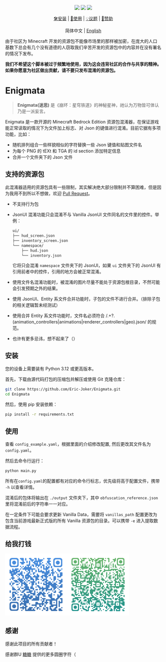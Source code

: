 <div align="center">

[![](https://img.shields.io/badge/Enigmata-0.1.0-purple.svg)](https://github.com/Eric-Joker/Enigmata)
[![](https://img.shields.io/badge/license-GPLv3-blue)](https://github.com/Eric-Joker/Enigmata/blob/main/LICENSE)
![](https://img.shields.io/badge/python-3.12-yellow)

[🛠安装](#安装) |
[📖使用](#使用) |
[💡议题](https://github.com/Eric-Joker/Enigmata/issues) |
[💖赞助](#给我打钱)

简体中文 | [English](../README.md)

</div>

由于社区为 Minecraft 开发的资源包不能像市场里的那样被加密，在庞大的人口基数下总会有几个没有道德的人窃取我们辛苦开发的资源包中的内容并在没有署名的情况下发布。

**我们不希望这个脚本被过于频繁地使用，因为这会违背社区的合作与共享的精神。如果你愿意为社区做出贡献，请不要只发布混淆的资源包。**

# Enigmata

> **Enigmata(迷思)** 是《崩坏：星穹铁道》的神秘星神，祂认为万物皆可体认乃是一派妄言。

Enigmata 是一款开源的 Minecraft Bedrock Edition 资源包混淆器，在保证游戏能正常读取的情况下为文件加上标志、对 Json 的键值进行混淆。目前它据有多项功能，比如：

- 随机排列组合一些样貌相似的字符替换一些 Json 键值和贴图文件名
- 为每个 PNG 的 tEXt 和 TGA 的 id section 添加特定信息
- 合并一个文件夹下的 Json 文件

## 支持的资源包

此混淆器适用的资源包具有一些限制，其实解决绝大部分限制并不算困难，但是因为我用不到所以不想做，欢迎 [Pull Request](https://github.com/Eric-Joker/Enigmata/pulls)。

- 不支持行为包
- JsonUI 混淆功能只会混淆不与 Vanilla JsonUI 文件同名的文件里的控件。举例：

  ```
  ui/
  ├── hud_screen.json
  ├── inventory_screen.json
  └── namespace/
      ├── hud.json
      └── inventory.json
  ```
  它将只会混淆 `namespace` 文件夹下的 JsonUI，如果 `ui` 文件夹下的 JsonUI 有引用前者中的控件，引用的地方会被正常混淆。
- 使用文件名混淆功能时，被混淆的图片尽量不能处于资源包根目录，不然可能会引发预期之外的结果。
- 使用 JsonUI、Entity 系文件合并功能时，子包的文件不进行合并。（排除子包的相关逻辑暂未经测试）
- 使用合并 Entity 系文件功能时，文件名必须符合 /.+?\.(animation_controllers|animations|renderer_controllers|geo)\.json/ 的规范。
- 也许有更多忌讳，想不起来了（）
  
## 安装

您的设备上需要装有 Python 3.12 或更高版本。

首先，下载由源代码打包的压缩包并解压或使用 Git 克隆仓库：

```sh
git clone https://github.com/Eric-Joker/Enigmata.git
cd Enigmata
```

然后，使用 pip 安装依赖：

```sh
pip install -r requirements.txt
```

## 使用

查看 `config_example.yaml`，根据里面的介绍修改配置, 然后更改其文件名为 `config.yaml`。

然后去命令行运行：
```sh
python main.py
```

所有在`config.yaml`的配置都有对应的命令行标志，优先级将高于配置文件，携带 `-h` 以查看详情。

混淆后的包体将输出在 `./output` 文件夹下，其中 `obfuscation_reference.json` 里将混淆前后的字符串一一对应。

在一定条件下可能会要求更新 Vanilla Data，需要将 `vanillas_path` 配置更改为包含当前游戏最新正式版的所有 Vanilla 资源包的目录。可以携带 `-e` 进入提取数据流程。

## 给我打钱

<img src='receiving code.png' width=400>

## 感谢

感谢此项目的所有贡献者！

感谢群U [糖糖](https://github.com/404) 提供的更多圆圈字符（
